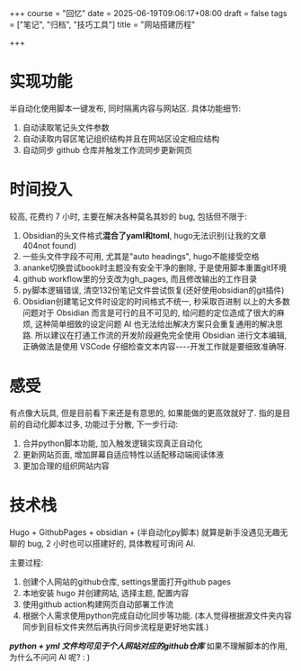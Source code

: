 +++
course = "回忆"
date = 2025-06-19T09:06:17+08:00
draft = false
tags = ["笔记", "归档", "技巧工具"]
title = "网站搭建历程"

+++

# 实现功能
半自动化使用脚本一键发布, 同时隔离内容与网站区. 具体功能细节:
1. 自动读取笔记头文件参数
2. 自动读取内容区笔记组织结构并且在网站区设定相应结构
3. 自动同步 github 仓库并触发工作流同步更新网页

# 时间投入
较高, 花费约 7 小时, 主要在解决各种莫名其妙的 bug, 包括但不限于:
1. Obsidian的头文件格式**混合了yaml和toml**, hugo无法识别(让我的文章404not found)
2. 一些头文件字段不可用, 尤其是"auto headings", hugo不能接受空格
3. ananke切换尝试book时主题没有安全干净的删除, 于是使用脚本重置git环境
4. github workflow里的分支改为gh_pages, 而且修改输出的工作目录
5. py脚本逻辑错误, 清空132份笔记文件尝试恢复(还好使用obsidian的git插件)
6. Obsidian创建笔记文件时设定的时间格式不统一, 秒采取百进制
以上的大多数问题对于 Obsidian 而言是可行的且不可见的, 给问题的定位造成了很大的麻烦, 这种简单细致的设定问题 AI 也无法给出解决方案只会重复通用的解决思路. 所以建议在打通工作流的开发阶段避免完全使用 Obsidian 进行文本编辑, 正确做法是使用 VSCode 仔细检查文本内容----开发工作就是要细致准确呀.

# 感受
有点像大玩具, 但是目前看下来还是有意思的, 如果能做的更高效就好了. 指的是目前的自动化脚本过多, 功能过于分散, 下一步行动:
1. 合并python脚本功能, 加入触发逻辑实现真正自动化
2. 更新网站页面, 增加屏幕自适应特性以适配移动端阅读体液
3. 更加合理的组织网站内容

# 技术栈
Hugo + GithubPages + obsidian + (半自动化py脚本)
就算是新手没遇见无趣无聊的 bug, 2 小时也可以搭建好的, 具体教程可询问 AI.

主要过程:
1. 创建个人网站的github仓库, settings里面打开github pages
2. 本地安装 hugo 并创建网站, 选择主题, 配置内容
3. 使用github action构建网页自动部署工作流
4. 根据个人需求使用python完成自动化同步等功能. (本人觉得根据源文件夹内容同步到目标文件夹然后再执行同步流程是更好地实践.)

***python + yml 文件均可见于个人网站对应的github仓库***
如果不理解脚本的作用, 为什么不问问 AI 呢? : )
